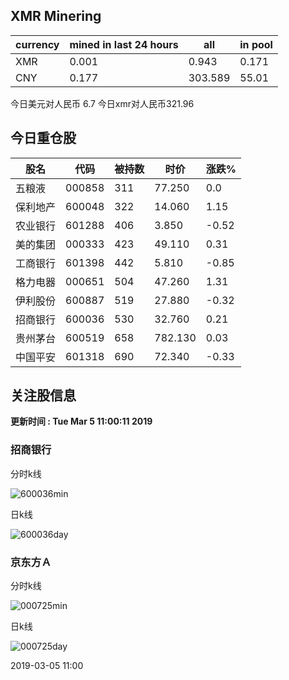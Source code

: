 ## XMR Minering

|currency|mined in last 24 hours|all|in pool|
|---|---|---|---|
|XMR|0.001|0.943|0.171|
|CNY|0.177|303.589|55.01|

今日美元对人民币 6.7	今日xmr对人民币321.96


## 今日重仓股 

|股名|代码|被持数|时价|涨跌%|
|---|---|---|---|---|
|五粮液|000858|311|77.250|0.0|
|保利地产|600048|322|14.060|1.15|
|农业银行|601288|406|3.850|-0.52|
|美的集团|000333|423|49.110|0.31|
|工商银行|601398|442|5.810|-0.85|
|格力电器|000651|504|47.260|1.31|
|伊利股份|600887|519|27.880|-0.32|
|招商银行|600036|530|32.760|0.21|
|贵州茅台|600519|658|782.130|0.03|
|中国平安|601318|690|72.340|-0.33|

## 关注股信息
**更新时间 : Tue Mar  5 11:00:11 2019**
### 招商银行 
分时k线

![600036min](http://image.sinajs.cn/newchart/min/n/sh600036.gif)

日k线

![600036day](http://image.sinajs.cn/newchart/daily/n/sh600036.gif)

### 京东方Ａ 
分时k线

![000725min](http://image.sinajs.cn/newchart/min/n/sz000725.gif)

日k线

![000725day](http://image.sinajs.cn/newchart/daily/n/sz000725.gif)

2019-03-05 11:00